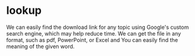 # lookup
We can easily find the download link for any topic using Google's custom search engine, which may help reduce time. We can get the file in any format, such as pdf, PowerPoint, or Excel and You can easily find the meaning of the given word. 
